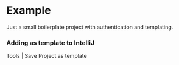 # Example
Just a small boilerplate project with authentication and templating.

### Adding as template to IntelliJ
Tools | Save Project as template
